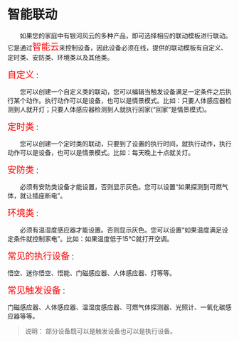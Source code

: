 # 智能联动

&emsp;&emsp;如果您的家庭中有银河风云的多种产品，即可选择相应的联动模板进行联动。它是通过<font style='color:#ff0000;font-size:20px'>智能云</font>来控制设备，因此设备必须在线，提供的联动模板有自定义、定时类、安防类、环境类以及其他类。

<font style='color:#ff0000;font-size:20px'>自定义</font>：

&emsp;&emsp;您可以创建一个自定义类的联动，您可以编辑当触发设备满足一定条件之后执行某个动作。执行动作可以是设备，也可以是情景模式。比如：只要人体感应器检测到人就开灯；只要人体感应器检测到人就执行回家(“回家”是情景模式)。

<font style='color:#ff0000;font-size:20px'>定时类</font>：

&emsp;&emsp;您可以创建一个定时类的联动，只要到了设置的执行时间，就执行动作，执行动作可以是设备，也可以是情景模式。比如：每天晚上十点就关灯。

<font style='color:#ff0000;font-size:20px'>安防类</font>：

&emsp;&emsp;必须有安防类设备才能设置，否则显示灰色。您可以设置“如果探测到可燃气体，就让插座断电”。

<font style='color:#ff0000;font-size:20px'>环境类</font>：

&emsp;&emsp;必须有温湿度感应器才能设置。否则显示灰色。您可以设置“如果温度满足设定条件就控制家电”。比如：如果温度低于15℃就打开空调。

<font style='color:#ff0000;font-size:20px'>常见的执行设备</font>：

悟空、迷你悟空、悟能、门磁感应器、人体感应器、灯等等。

<font style='color:#ff0000;font-size:20px'>常见触发设备</font>：

门磁感应器、人体感应器、温湿度感应器、可燃气体探测器、光照计、一氧化碳感应器等等。

> 说明： 部分设备既可以是触发设备也可以是执行设备。